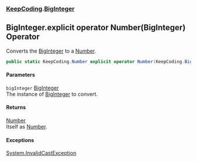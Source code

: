 ### [KeepCoding](KeepCoding.md 'KeepCoding').[BigInteger](KeepCoding_BigInteger.md 'KeepCoding.BigInteger')
## BigInteger.explicit operator Number(BigInteger) Operator
Converts the [BigInteger](KeepCoding_BigInteger.md 'KeepCoding.BigInteger') to a [Number](KeepCoding_Number.md 'KeepCoding.Number').  
```csharp
public static KeepCoding.Number explicit operator Number(KeepCoding.BigInteger bigInteger);
```
#### Parameters
<a name='KeepCoding_BigInteger_op_ExplicitKeepCoding_Number(KeepCoding_BigInteger)_bigInteger'></a>
`bigInteger` [BigInteger](KeepCoding_BigInteger.md 'KeepCoding.BigInteger')  
The instance of [BigInteger](KeepCoding_BigInteger.md 'KeepCoding.BigInteger') to convert.
  
#### Returns
[Number](KeepCoding_Number.md 'KeepCoding.Number')  
Itself as [Number](KeepCoding_Number.md 'KeepCoding.Number').
#### Exceptions
[System.InvalidCastException](https://docs.microsoft.com/en-us/dotnet/api/System.InvalidCastException 'System.InvalidCastException')  
